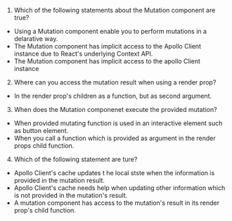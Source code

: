 1. Which of the following statements about the Mutation component are true?
 - Using a Mutation component enable you to perform mutations in a delarative way.
 - The Mutation component has implicit access to the Apollo Client instance due to React's underlying Context API.
 - The Mutation component has implicit access to the apollo Client instance
 
2. Where can you access the mutation result when using a render prop?
 - In the render prop's children as a function, but as second argument.

3. When does the Mutation componenet execute the provided mutation?
 - When provided mutating function is used in an interactive element such as button element.
 - When you call a function which is provided as argument in the render props child function.

4. Which of the following statement are ture?
 - Apollo Client's cache updates t he local stste when the information is provided in the mutation result.
 - Apollo Client's cache needs help when updating other information which is not provided in the mutation's result.
 - A mutation component has access to the mutation's result in its render prop's child function.

